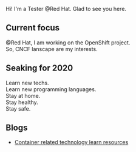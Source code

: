 Hi! I'm a Tester @Red Hat. Glad to see you here.

## Current focus
@Red Hat, I am working on the OpenShift project.\
So, CNCF lanscape are my interests.


## Seaking for 2020
Learn new techs.\
Learn new programming languages.\
Stay at home.\
Stay healthy.\
Stay safe.

## Blogs
<!-- BLOG-POST-LIST:START -->
- [Container related technology learn resources](https://medium.com/@c0rehe110/container-related-technology-learn-resources-3b83b7b71629?source=rss-7b02f2a155a2------2)
<!-- BLOG-POST-LIST:END -->
